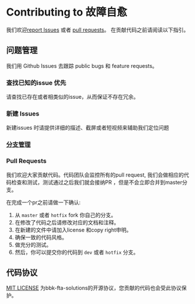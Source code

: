# Contributing to 故障自愈
 我们欢迎[report Issues](https://github.com/Tencent/bk-fta-solutions/issues) 或者 [pull requests](https://github.com/Tencent/bk-fta-solutions/pulls)。 在贡献代码之前请阅读以下指引。

## 问题管理
我们用 Github Issues 去跟踪 public bugs 和 feature requests。

### 查找已知的issue 优先
请查找已存在或者相类似的issue，从而保证不存在冗余。

### 新建 Issues
新建issues 时请提供详细的描述、截屏或者短视频来辅助我们定位问题



### [分支管理](./VERSION.md)



###  Pull Requests

我们欢迎大家贡献代码。代码团队会监控所有的pull request, 我们会做相应的代码检查和测试，测试通过之后我们就会接纳PR ，但是不会立即合并到master分支。

在完成一个pr之前请做一下确认:

1. 从 `master` 或者 `hotfix` fork 你自己的分支。
2. 在修改了代码之后请修改对应的文档和注释。
3. 在新建的文件中请加入license 和copy right申明。
4. 确保一致的代码风格。
5. 做充分的测试。
6. 然后，你可以提交你的代码到 `dev` 或者 `hotfix` 分支。



## 代码协议
[MIT LICENSE](https://github.com/Tencent/bk-fta-solutions/blob/master/LICENSE) 为bbk-fta-solutions的开源协议，您贡献的代码也会受此协议保护。
